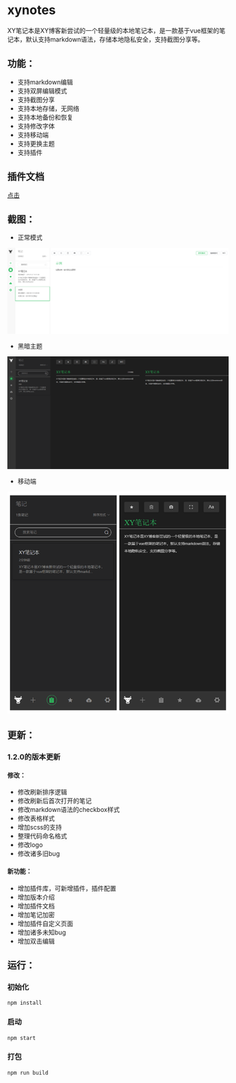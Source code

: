 # xynotes

XY笔记本是XY博客新尝试的一个轻量级的本地笔记本，是一款基于vue框架的笔记本，默认支持markdown语法，存储本地隐私安全，支持截图分享等。

## 功能：

- 支持markdown编辑
- 支持双屏编辑模式
- 支持截图分享
- 支持本地存储，无网络
- 支持本地备份和恢复
- 支持修改字体
- 支持移动端
- 支持更换主题
- 支持插件


## 插件文档

[点击](./src/plugins/README.md)


## 截图：

- 正常模式

![screenshot](./doc/screenshot.png)

- 黑暗主题

![](./doc/dark-theme.png)

- 移动端

![](./doc/xynotes-mobie.png)

## 更新：

### 1.2.0的版本更新

#### 修改：

+ 修改刷新排序逻辑
+ 修改刷新后首次打开的笔记
+ 修改markdown语法的checkbox样式
+ 修改表格样式
+ 增加scss的支持
+ 整理代码命名格式
+ 修改logo
+ 修改诸多旧bug

#### 新功能：

+ 增加插件库，可新增插件，插件配置
+ 增加版本介绍
+ 增加插件文档
+ 增加笔记加密
+ 增加插件自定义页面
+ 增加诸多未知bug
+ 增加双击编辑

## 运行：

### 初始化
```
npm install
```
### 启动
```
npm start
```
### 打包
```
npm run build
```

